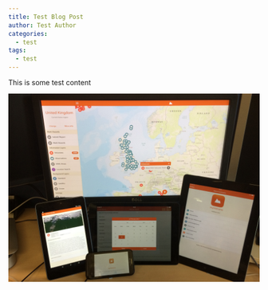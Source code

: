 ```yaml
---
title: Test Blog Post
author: Test Author
categories:
  - test
tags:
  - test
---
```

This is some test content

![myVolcano](/assets/images/image1.jpg "myVolcano cross-platform app")
